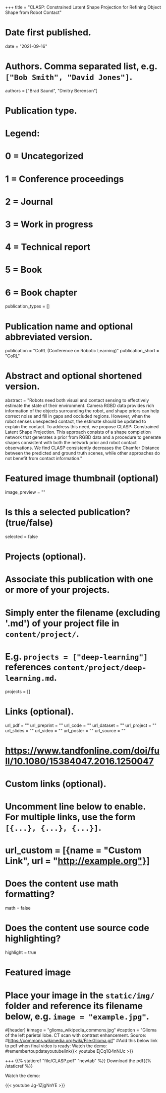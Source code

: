 +++
title = "CLASP: Constrained Latent Shape Projection for Refining Object Shape from Robot Contact"

# Date first published.
date = "2021-09-16"

# Authors. Comma separated list, e.g. `["Bob Smith", "David Jones"]`.
authors = ["Brad Saund", "Dmitry Berenson"]
# Publication type.
# Legend:
# 0 = Uncategorized
# 1 = Conference proceedings
# 2 = Journal
# 3 = Work in progress
# 4 = Technical report
# 5 = Book
# 6 = Book chapter
publication_types = []

# Publication name and optional abbreviated version.
publication = "CoRL (Conference on Robotic Learning)"
publication_short = "CoRL"

# Abstract and optional shortened version.
abstract = "Robots need both visual and contact sensing to effectively estimate the state of their environment. Camera RGBD data provides rich information of the objects surrounding the robot, and shape priors can help correct noise and fill in gaps and occluded regions. However, when the robot senses unexpected contact, the estimate should be updated to explain the contact. To address this need, we propose CLASP: Constrained Latent Shape Projection. This approach consists of a shape completion network that generates a prior from RGBD data and a procedure to generate shapes consistent with both the network prior and robot contact observations. We find CLASP consistently decreases the Chamfer Distance between the predicted and ground truth scenes, while other approaches do not benefit from contact information."

# Featured image thumbnail (optional)
image_preview = ""

# Is this a selected publication? (true/false)
selected = false

# Projects (optional).
#   Associate this publication with one or more of your projects.
#   Simply enter the filename (excluding '.md') of your project file in `content/project/`.
#   E.g. `projects = ["deep-learning"]` references `content/project/deep-learning.md`.
projects = []

# Links (optional).
url_pdf = ""
url_preprint = ""
url_code = ""
url_dataset = ""
url_project = ""
url_slides = ""
url_video = ""
url_poster = ""
url_source = ""
# https://www.tandfonline.com/doi/full/10.1080/15384047.2016.1250047

# Custom links (optional).
#   Uncomment line below to enable. For multiple links, use the form `[{...}, {...}, {...}]`.
# url_custom = [{name = "Custom Link", url = "http://example.org"}]

# Does the content use math formatting?
math = false

# Does the content use source code highlighting?
highlight = true

# Featured image
# Place your image in the `static/img/` folder and reference its filename below, e.g. `image = "example.jpg"`.
#[header]
#image = "glioma_wikipedia_commons.jpg"
#caption = "Glioma of the left parietal lobe. CT scan with contrast enhancement. Source: #https://commons.wikimedia.org/wiki/File:Glioma.gif"
#Add this below link to pdf when final video is ready: Watch the demo: 
#remembertoupdateyoutubelink{{< youtube EjCq1Q4nNUc >}}

+++
{{% staticref "file/CLASP.pdf" "newtab" %}} 
Download the pdf{{% /staticref %}}

Watch the demo: 

{{< youtube Jg-1ZjgNnYE >}}


